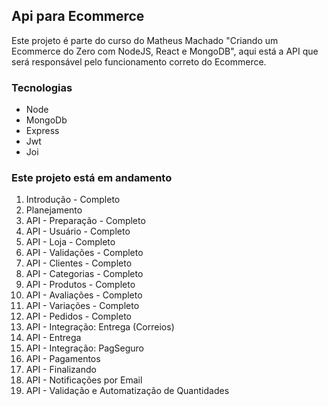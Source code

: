 ## Api para Ecommerce

Este projeto é parte do curso do Matheus Machado "Criando um Ecommerce do Zero com NodeJS, React e MongoDB", aqui está a API que será responsável pelo funcionamento correto do Ecommerce.

### Tecnologias

- Node
- MongoDb
- Express
- Jwt
- Joi

### Este projeto está em andamento

<ol>
<li>Introdução - Completo</li>
<li>Planejamento</li>
<li>API - Preparação - Completo</li>
<li>API - Usuário - Completo</li>
<li>API - Loja - Completo </li>
<li>API - Validações - Completo</li>
<li>API - Clientes - Completo</li>
<li>API - Categorias - Completo</li>
<li>API - Produtos - Completo</li>
<li>API - Avaliações - Completo</li>
<li>API - Variações - Completo</li>
<li>API - Pedidos - Completo</li>
<li>API - Integração: Entrega (Correios)</li>
<li>API - Entrega</li>
<li>API - Integração: PagSeguro</li>
<li>API - Pagamentos</li>
<li>API - Finalizando</li>
<li>API - Notificações por Email</li>
<li>API - Validação e Automatização de Quantidades</li>
</ol>
